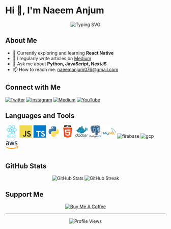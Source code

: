 # Hi 👋, I'm Naeem Anjum 

<div align="center">
  <img src="https://readme-typing-svg.herokuapp.com?font=Fira+Code&duration=3000&pause=1000&color=2F81F7&center=true&vCenter=true&width=435&lines=A+Passionate+Full+Stack+Developer;From+Pakistan" alt="Typing SVG" />
</div>

## About Me
- 🌱 Currently exploring and learning **React Native**
- 📝 I regularly write articles on [Medium](https://medium.com/@thisnaeem)
- 💬 Ask me about **Python, JavaScript, NextJS**
- 📫 How to reach me: [naeemanjum076@gmail.com](mailto:naeemanjum076@gmail.com)

## Connect with Me
[![Twitter](https://img.shields.io/badge/Twitter-%231DA1F2.svg?logo=Twitter&logoColor=white)](https://twitter.com/yourusername)
[![Instagram](https://img.shields.io/badge/Instagram-%23E4405F.svg?logo=Instagram&logoColor=white)](https://instagram.com/yourusername)
[![Medium](https://img.shields.io/badge/Medium-12100E?logo=medium&logoColor=white)](https://medium.com/@thisnaeem)
[![YouTube](https://img.shields.io/badge/YouTube-%23FF0000.svg?logo=YouTube&logoColor=white)](https://youtube.com/yourusername)

## Languages and Tools
<p align="left">
  <img src="https://raw.githubusercontent.com/devicons/devicon/master/icons/react/react-original-wordmark.svg" alt="react" width="40" height="40"/>
  <img src="https://raw.githubusercontent.com/devicons/devicon/master/icons/javascript/javascript-original.svg" alt="javascript" width="40" height="40"/>
  <img src="https://raw.githubusercontent.com/devicons/devicon/master/icons/typescript/typescript-original.svg" alt="typescript" width="40" height="40"/>
  <img src="https://raw.githubusercontent.com/devicons/devicon/master/icons/python/python-original.svg" alt="python" width="40" height="40"/>
  <img src="https://raw.githubusercontent.com/devicons/devicon/master/icons/html5/html5-original-wordmark.svg" alt="html5" width="40" height="40"/>
  <img src="https://raw.githubusercontent.com/devicons/devicon/master/icons/docker/docker-original-wordmark.svg" alt="docker" width="40" height="40"/>
  <img src="https://raw.githubusercontent.com/devicons/devicon/master/icons/postgresql/postgresql-original-wordmark.svg" alt="postgresql" width="40" height="40"/>
  <img src="https://raw.githubusercontent.com/devicons/devicon/master/icons/mysql/mysql-original-wordmark.svg" alt="mysql" width="40" height="40"/>
  <img src="https://www.vectorlogo.zone/logos/firebase/firebase-icon.svg" alt="firebase" width="40" height="40"/>
  <img src="https://www.vectorlogo.zone/logos/google_cloud/google_cloud-icon.svg" alt="gcp" width="40" height="40"/>
  <img src="https://raw.githubusercontent.com/devicons/devicon/master/icons/amazonwebservices/amazonwebservices-original-wordmark.svg" alt="aws" width="40" height="40"/>
</p>

## GitHub Stats
<div align="center">
  <img src="https://github-readme-stats.vercel.app/api?username=thisnaeem&show_icons=true&theme=dark&hide_border=true" alt="GitHub Stats" />
  <img src="https://github-readme-streak-stats.herokuapp.com/?user=thisnaeem&theme=dark&hide_border=true" alt="GitHub Streak" />
</div>

## Support Me
<p align="center">
  <a href="https://www.buymeacoffee.com/yourusername" target="_blank">
    <img src="https://cdn.buymeacoffee.com/buttons/v2/default-yellow.png" alt="Buy Me A Coffee" height="50px">
  </a>
</p>

---
<div align="center">
  <img src="https://komarev.com/ghpvc/?username=thisnaeem&label=Profile%20views&color=0e75b6&style=flat" alt="Profile Views" />
</div>
